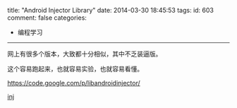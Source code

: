 title: "Android Injector Library"
date: 2014-03-30 18:45:53
tags:
id: 603
comment: false
categories:
  - 编程学习
---

网上有很多个版本，大致都十分相似，其中不乏装逼版。

这个容易跑起来，也就容易实验，也就容易看懂。

https://code.google.com/p/libandroidinjector/

[inj](http://lpcdma.com/wp-content/uploads/2014/03/inj.zip)